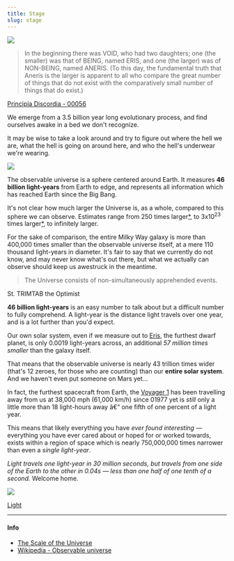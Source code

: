 ```yaml
---
title: Stage
slug: stage
---
```


<img class="flush" src="/image/milkyway.sm.jpg" data-source="'Grand Design' Spiral Galaxy M81 ~ <a href=http://hubblesite.org/newscenter/archive/releases/2007/19/image/a/ target=_blank>HubbleSite Photographs</a>">

> In the beginning there was VOID, who had two daughters; one (the smaller) was that of BEING, named ERIS, and one (the larger) was of NON-BEING, named ANERIS. (To this day, the fundamental truth that Aneris is the larger is apparent to all who compare the great number of things that do not exist with the comparatively small number of things that do exist.)

<p class="attribution"><a href="http://www.principiadiscordia.com/book/63.php">Principia Discordia - 00056</a></p>

We emerge from a 3.5 billion year long evolutionary process, and find ourselves awake in a bed we don't recognize.

It may be wise to take a look around and try to figure out where the hell we are, what the hell is going on around here, and who the hell's underwear we're wearing.

<img class="w35" src="/image/eyes.png">

The observable universe is a sphere centered around Earth. It measures **46 billion light-years** from Earth to edge, and represents all information which has reached Earth since the Big Bang.

It's not clear how much larger the Universe is, as a whole, compared to this sphere we can observe. Estimates range from 250 times larger[*](http://www.universetoday.com/83167/universe-could-be-250-times-bigger-than-what-is-observable/), to 3x10<sup>23</sup> times larger[*](http://books.google.com/books?id=P2V1RbwvE1EC&pg=PA186#v=onepage&q&f=false), to infinitely larger.

For the sake of comparison, the entire Milky Way galaxy is more than 400,000 times smaller than the observable universe itself, at a mere 110 thousand light-years in diameter. It's fair to say that we currently do not know, and may never know what's out there, but what we actually can observe should keep us awestruck in the meantime.

> The Universe consists of non-simultaneously apprehended events.

<p class="attribution">St. TRIMTAB the Optimist</p>

**46 billion light-years** is an easy number to talk about but a difficult number to fully comprehend.  A light-year is the distance light travels over one year, and is a lot further than you'd expect.

Our own solar system, even if we measure out to [Eris](https://en.wikipedia.org/wiki/Eris_(dwarf_planet)), the furthest dwarf planet, is only 0.0019 light-years across, an additional *57 million times smaller* than the galaxy itself.

That means that the observable universe is nearly 43 trillion times wider (that's 12 zeroes, for those who are counting) than our **entire solar system**. And we haven't even put someone on Mars yet...

In fact, the furthest spacecraft from Earth, the [Voyager 1](https://en.wikipedia.org/wiki/Voyager_1) has been travelling away from us at 38,000 mph (61,000 km/h) since 01977 yet is *still* only a little more than 18 light-hours away â€“ one fifth of one percent of a light year.

This means that likely everything you have *ever found interesting* — everything you have ever cared about or hoped for or worked towards, exists within a region of space which is nearly 750,000,000 times narrower than even a *single light-year*.

*Light travels one light-year in 30 million seconds, but travels from one side of the Earth to the other in 0.04s — less than one half of one tenth of a second.* Welcome home.

<img class="center" src="/image/observable_universe.jpg">

<a href="/read/light" class="next">Light</a>
- - -
#### Info
* [The Scale of the Universe](http://htwins.net/scale2/)
* [Wikipedia - Observable universe](https://en.wikipedia.org/wiki/Observable_universe)
